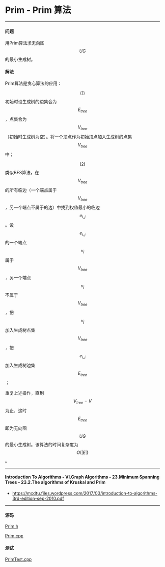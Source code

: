 <script type="text/javascript" src="https://cdnjs.cloudflare.com/ajax/libs/mathjax/2.7.1/MathJax.js?config=TeX-AMS-MML_HTMLorMML"></script>

# Prim - Prim 算法

--------

#### 问题

用Prim算法求无向图$$ UG $$的最小生成树。

#### 解法

Prim算法是贪心算法的应用：

$$ (1) $$ 初始时设生成树的边集合为$$ E_{tree} $$，点集合为$$ V_{tree} $$（初始时生成树为空）。将一个顶点作为初始顶点加入生成树的点集$$ V_{tree} $$中；

$$ (2) $$ 类似BFS算法，在$$ V_{tree} $$的所有临边（一个端点属于$$ V_{tree} $$，另一个端点不属于的边）中找到权值最小的临边$$ e_{i,j} $$。设$$ e_{i,j} $$的一个端点$$ v_i $$属于$$ V_{tree} $$，另一个端点$$ v_j $$不属于$$ V_{tree} $$，把$$ v_j $$加入生成树点集$$ V_{tree} $$，把$$ e_{i,j} $$加入生成树边集$$ E_{tree} $$；

重复上述操作，直到$$ V_{tree} = V $$为止，这时$$ E_{tree} $$即为无向图$$ UG $$的最小生成树。该算法的时间复杂度为$$ O(|E|) $$。

--------

#### Introduction To Algorithms - VI.Graph Algorithms - 23.Minimum Spanning Trees - 23.2.The algorithms of Kruskal and Prim

* https://mcdtu.files.wordpress.com/2017/03/introduction-to-algorithms-3rd-edition-sep-2010.pdf

--------

#### 源码

[Prim.h](https://github.com/linrongbin16/Way-to-Algorithm/blob/master/src/GraphTheory/MinimumSpanningTree/Prim.h)

[Prim.cpp](https://github.com/linrongbin16/Way-to-Algorithm/blob/master/src/GraphTheory/MinimumSpanningTree/Prim.cpp)

#### 测试

[PrimTest.cpp](https://github.com/linrongbin16/Way-to-Algorithm/blob/master/src/GraphTheory/MinimumSpanningTree/PrimTest.cpp)

